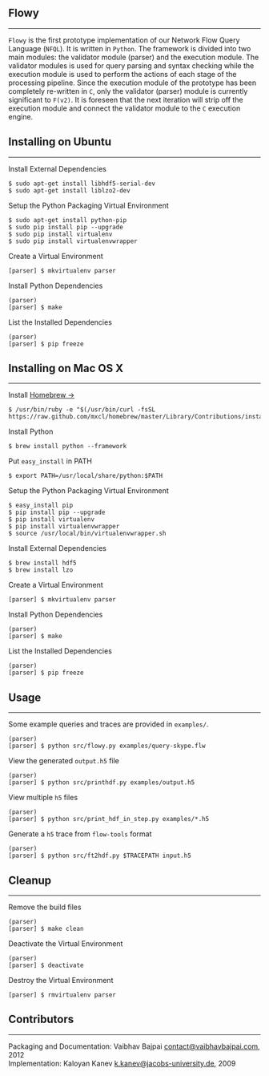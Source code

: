 Flowy
--------------------
- - -

`Flowy` is the first prototype implementation of our Network Flow Query 
Language (`NFQL`). It is written in `Python`. The framework is divided into
two main modules: the validator module (parser) and the execution module. The 
validator modules is used for query parsing and syntax checking while the 
execution module is used to perform the actions of each stage of the processing
pipeline. Since the execution module of the prototype has been completely 
re-written in `C`, only the validator (parser) module is currently significant
to `F(v2)`. It is foreseen that the next iteration will strip off the execution
module and connect the validator module to the `C` execution engine.


Installing on Ubuntu
--------------------
- - -

Install External Dependencies

	$ sudo apt-get install libhdf5-serial-dev
	$ sudo apt-get install liblzo2-dev


Setup the Python Packaging Virtual Environment

    $ sudo apt-get install python-pip
    $ sudo pip install pip --upgrade
    $ sudo pip install virtualenv
    $ sudo pip install virtualenvwrapper
    
Create a Virtual Environment

	[parser] $ mkvirtualenv parser

Install Python Dependencies

	(parser)
	[parser] $ make
	
List the Installed Dependencies

	(parser)
	[parser] $ pip freeze	


Installing on Mac OS X
----------------------
- - -

Install [Homebrew &rarr;](http://mxcl.github.com/homebrew/)

    $ /usr/bin/ruby -e "$(/usr/bin/curl -fsSL https://raw.github.com/mxcl/homebrew/master/Library/Contributions/install_homebrew.rb)"
    
Install Python

	$ brew install python --framework
	
Put `easy_install` in PATH

	$ export PATH=/usr/local/share/python:$PATH
	
Setup the Python Packaging Virtual Environment

    $ easy_install pip
    $ pip install pip --upgrade
    $ pip install virtualenv
    $ pip install virtualenvwrapper
    $ source /usr/local/bin/virtualenvwrapper.sh
    
Install External Dependencies

	$ brew install hdf5
	$ brew install lzo   
    
Create a Virtual Environment

	[parser] $ mkvirtualenv parser

Install Python Dependencies

	(parser)
	[parser] $ make
	
List the Installed Dependencies

	(parser)
	[parser] $ pip freeze	
	

Usage
------------------
- - -

Some example queries and traces are provided in `examples/`.

	(parser)
	[parser] $ python src/flowy.py examples/query-skype.flw

View the generated `output.h5` file

	(parser)
	[parser] $ python src/printhdf.py examples/output.h5

View multiple `h5` files 
	
	(parser)
	[parser] $ python src/print_hdf_in_step.py examples/*.h5
	
Generate a `h5` trace from `flow-tools` format

	(parser)
	[parser] $ python src/ft2hdf.py $TRACEPATH input.h5
		

Cleanup
-------	
- - -

Remove the build files

	(parser)
	[parser] $ make clean

Deactivate the Virtual Environment

	(parser)
	[parser] $ deactivate
	
Destroy the Virtual Environment

	[parser] $ rmvirtualenv parser


Contributors
------------
- - - 

Packaging and Documentation: Vaibhav Bajpai <contact@vaibhavbajpai.com>, 2012  
Implementation: Kaloyan Kanev <k.kanev@jacobs-university.de>, 2009  
